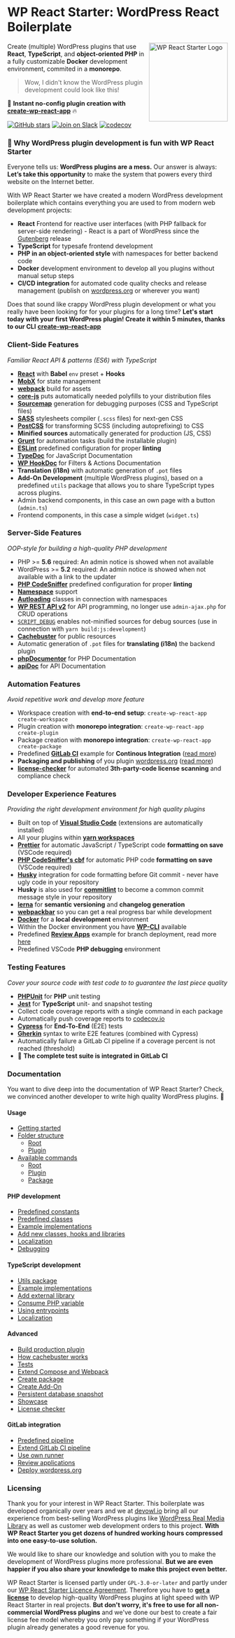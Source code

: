 # WP React Starter: WordPress React Boilerplate

<img align="right" src="https://matthias-web.com/wp-content/uploads/WP-React-Starter/Git/wp-react-starter-logo.png" alt="WP React Starter Logo" height="180" />

Create (multiple) WordPress plugins that use **React**, **TypeScript**, and **object-oriented PHP** in a fully customizable **Docker** development environment, commited in a **monorepo**.

> Wow, I didn't know the WordPress plugin development could look like this!

🚀 **Instant no-config plugin creation with** [**create-wp-react-app**](https://github.com/devowlio/create-wp-react-app) 🔥

[![GitHub stars](https://img.shields.io/github/stars/devowlio/wp-react-starter?style=flat&logo=github)](https://github.com/devowlio/wp-react-starter)
[![Join on Slack](https://img.shields.io/badge/Slack-join-green.svg?style=flat&logo=slack)](https://matthias-web.com/slack)
[![codecov](https://codecov.io/gl/devowlio/wp-reactjs-starter/branch/master/graph/badge.svg)](https://codecov.io/gl/devowlio/wp-reactjs-starter)

### **🤗 Why WordPress plugin development is fun with WP React Starter**

Everyone tells us: **WordPress plugins are a mess.** Our answer is always: **Let’s take this opportunity** to make the system that powers every third website on the Internet better.

With WP React Starter we have created a modern WordPress development boilerplate which contains everything you are used to from modern web development projects:

-   **React** Frontend for reactive user interfaces (with PHP fallback for server-side rendering) - React is a part of WordPress since the [Gutenberg](https://wordpress.org/gutenberg/) release
-   **TypeScript** for typesafe frontend development
-   **PHP in an object-oriented style** with namespaces for better backend code
-   **Docker** development environment to develop all you plugins without manual setup steps
-   **CI/CD integration** for automated code quality checks and release management (publish on [wordpress.org](https://wordpress.org/plugins/developers/) or wherever you want)

Does that sound like crappy WordPress plugin development or what you really have been looking for for your plugins for a long time? **Let's start today with your first WordPress plugin! Create it within 5 minutes, thanks to our CLI** [**create-wp-react-app**](https://github.com/devowlio/create-wp-react-app)

### **Client-Side Features**

_Familiar React API & patterns (ES6) with TypeScript_

-   [**React**](https://reactjs.org/) with **Babel** `env` preset + **Hooks**
-   [**MobX**](https://github.com/mobxjs/mobx) for state management
-   [**webpack**](https://webpack.js.org/) build for assets
-   [**core-js**](https://github.com/zloirock/core-js) puts automatically needed polyfills to your distribution files
-   [**Sourcemap**](https://www.html5rocks.com/en/tutorials/developertools/sourcemaps/) generation for debugging purposes (CSS and TypeScript files)
-   [**SASS**](http://sass-lang.com/) stylesheets compiler (`.scss` files) for next-gen CSS
-   [**PostCSS**](http://postcss.org/) for transforming SCSS (including autoprefixing) to CSS
-   **Minified sources** automatically generated for production (JS, CSS)
-   [**Grunt**](https://gruntjs.com/) for automation tasks (build the installable plugin)
-   [**ESLint**](https://eslint.org/) predefined configuration for proper **linting**
-   [**TypeDoc**](https://typedoc.org/guides/doccomments/) for JavaScript Documentation
-   [**WP HookDoc**](https://github.com/matzeeable/wp-hookdoc) for Filters & Actions Documentation
-   **Translation (i18n)** with automatic generation of `.pot` files
-   **Add-On Development** (multiple WordPress plugins), based on a predefined `utils` package that allows you to share TypeScript types across plugins.
-   Admin backend components, in this case an own page with a button (`admin.ts`)
-   Frontend components, in this case a simple widget (`widget.ts`)

### **Server-Side Features**

_OOP-style for building a high-quality PHP development_

-   PHP &gt;= **5.6** required: An admin notice is showed when not available
-   WordPress &gt;= **5.2** required: An admin notice is showed when not available with a link to the updater
-   [**PHP CodeSniffer**](https://github.com/squizlabs/PHP_CodeSniffer) predefined configuration for proper **linting**
-   [**Namespace**](http://php.net/manual/en/language.namespaces.rationale.php) support
-   [**Autloading**](http://php.net/manual/en/language.oop5.autoload.php) classes in connection with namespaces
-   [**WP REST API v2**](http://v2.wp-api.org/) for API programming, no longer use `admin-ajax.php` for CRUD operations
-   [`SCRIPT_DEBUG`](https://codex.wordpress.org/Debugging_in_WordPress#SCRIPT_DEBUG) enables not-minified sources for debug sources (use in connection with `yarn build:js:development`)
-   [**Cachebuster**](http://www.adopsinsider.com/ad-ops-basics/what-is-a-cache-buster-and-how-does-it-work/) for public resources
-   Automatic generation of `.pot` files for **translating (i18n)** the backend plugin
-   [**phpDocumentor**](https://github.com/phpDocumentor/phpDocumentor2) for PHP Documentation
-   [**apiDoc**](http://apidocjs.com//) for API Documentation

### **Automation Features**

_Avoid repetitive work and develop more feature_

-   Workspace creation with **end-to-end setup**: `create-wp-react-app create-workspace`
-   Plugin creation with **monorepo integration**: `create-wp-react-app create-plugin`
-   Package creation with **monorepo integration**: `create-wp-react-app create-package`
-   Predefined [**GitLab CI**](https://about.gitlab.com/product/continuous-integration/) example for **Continous Integration** ([read more](./#using-ci-cd))
-   **Packaging and publishing** of you plugin [wordpress.org](https://wordpress.org/plugins/developers/) ([read more](https://devowlio.gitbook.io/wp-react-starter/gitlab-integration/deploy-wp-org))
-   [**license-checker**](https://www.npmjs.com/package/license-checker) for automated **3th-party-code license scanning** and compliance check

### **Developer Experience Features**

_Providing the right development environment for high quality plugins_

-   Built on top of [**Visual Studio Code**](https://code.visualstudio.com/) (extensions are automatically installed)
-   All your plugins within [**yarn workspaces**](https://yarnpkg.com/lang/en/docs/workspaces/)
-   [**Prettier**](https://prettier.io/) for automatic JavaScript / TypeScript code **formatting on save** (VSCode required)
-   [**PHP CodeSniffer's cbf**](https://github.com/squizlabs/PHP_CodeSniffer/wiki/Fixing-Errors-Automatically) for automatic PHP code **formatting on save** (VSCode required)
-   [**Husky**](https://github.com/typicode/husky) integration for code formatting before Git commit - never have ugly code in your repository
-   **Husky** is also used for [**commitlint**](https://github.com/conventional-changelog/commitlint) to become a common commit message style in your repository
-   [**lerna**](https://lerna.js.org/) for **semantic versioning** and **changelog generation**
-   [**webpackbar**](https://github.com/nuxt/webpackbar) so you can get a real progress bar while development
-   [**Docker**](https://www.docker.com/) for a **local development** environment
-   Within the Docker environment you have [**WP-CLI**](https://developer.wordpress.org/cli/commands/) available
-   Predefined [**Review Apps**](https://docs.gitlab.com/ee/ci/review_apps/) example for branch deployment, read more [here](./#using-ci-cd)
-   Predefined VSCode **PHP debugging** environment

### **Testing Features**

_Cover your source code with test code to to guarantee the last piece quality_

-   [**PHPUnit**](https://phpunit.de) for **PHP** unit testing
-   [**Jest**](https://jestjs.io/) for **TypeScript** unit- and snapshot testing
-   Collect code coverage reports with a single command in each package
-   Automatically push coverage reports to [codecov.io](https://codecov.io)
-   [**Cypress**](https://www.cypress.io/) for **End-To-End** (E2E) tests
-   [**Gherkin**](https://cucumber.io/docs/gherkin/) syntax to write E2E features (combined with Cypress)
-   Automatically failure a GitLab CI pipeline if a coverage percent is not reached (threshold)
-   🚀 **The complete test suite is integrated in GitLab CI**

### Documentation

You want to dive deep into the documentation of WP React Starter? Check, we convinced another developer to write high quality WordPress plugins. 🚀

#### Usage

-   [Getting started](https://devowlio.gitbook.io/wp-react-starter/usage/getting-started)
-   [Folder structure](https://devowlio.gitbook.io/wp-react-starter/usage/folder-structure)
    -   [Root](https://devowlio.gitbook.io/wp-react-starter/usage/folder-structure/root)
    -   [Plugin](https://devowlio.gitbook.io/wp-react-starter/usage/folder-structure/plugin)
-   [Available commands](https://devowlio.gitbook.io/wp-react-starter/usage/available-commands)
    -   [Root](https://devowlio.gitbook.io/wp-react-starter/usage/available-commands/root)
    -   [Plugin](https://devowlio.gitbook.io/wp-react-starter/usage/available-commands/plugin)
    -   [Package](https://devowlio.gitbook.io/wp-react-starter/usage/available-commands/package)

#### PHP development

-   [Predefined constants](https://devowlio.gitbook.io/wp-react-starter/php-development/predefined-constants)
-   [Predefined classes](https://devowlio.gitbook.io/wp-react-starter/php-development/predefined-classes)
-   [Example implementations](https://devowlio.gitbook.io/wp-react-starter/php-development/example-implementations)
-   [Add new classes, hooks and libraries](https://devowlio.gitbook.io/wp-react-starter/php-development/add-classes-hooks-libraries)
-   [Localization](https://devowlio.gitbook.io/wp-react-starter/php-development/localization)
-   [Debugging](https://devowlio.gitbook.io/wp-react-starter/php-development/debugging)

#### TypeScript development

-   [Utils package](https://devowlio.gitbook.io/wp-react-starter/typescript-development/utils-package)
-   [Example implementations](https://devowlio.gitbook.io/wp-react-starter/typescript-development/example-implementations)
-   [Add external library](https://devowlio.gitbook.io/wp-react-starter/typescript-development/add-external-library)
-   [Consume PHP variable](https://devowlio.gitbook.io/wp-react-starter/typescript-development/consume-php-variable)
-   [Using entrypoints](https://devowlio.gitbook.io/wp-react-starter/typescript-development/using-entrypoints)
-   [Localization](https://devowlio.gitbook.io/wp-react-starter/typescript-development/localization)

#### Advanced

-   [Build production plugin](https://devowlio.gitbook.io/wp-react-starter/advanced/build-production-plugin)
-   [How cachebuster works](https://devowlio.gitbook.io/wp-react-starter/advanced/how-cachebuster-works)
-   [Tests](https://devowlio.gitbook.io/wp-react-starter/advanced/tests)
-   [Extend Compose and Webpack](https://devowlio.gitbook.io/wp-react-starter/advanced/extend-compose-webpack)
-   [Create package](https://devowlio.gitbook.io/wp-react-starter/advanced/create-package)
-   [Create Add-On](https://devowlio.gitbook.io/wp-react-starter/advanced/create-add-on)
-   [Persistent database snapshot](https://devowlio.gitbook.io/wp-react-starter/advanced/persistent-database-snapshot)
-   [Showcase](https://devowlio.gitbook.io/wp-react-starter/advanced/showcase)
-   [License checker](https://devowlio.gitbook.io/wp-react-starter/advanced/license-checker)

#### GitLab integration

-   [Predefined pipeline](https://devowlio.gitbook.io/wp-react-starter/gitlab-integration/predefined-pipeline)
-   [Extend GitLab CI pipeline](https://devowlio.gitbook.io/wp-react-starter/gitlab-integration/extend-gitlab-ci-pipeline)
-   [Use own runner](https://devowlio.gitbook.io/wp-react-starter/gitlab-integration/use-own-runner)
-   [Review applications](https://devowlio.gitbook.io/wp-react-starter/gitlab-integration/review-applications)
-   [Deploy wordpress.org](https://devowlio.gitbook.io/wp-react-starter/gitlab-integration/deploy-wp-org)

### Licensing

Thank you for your interest in WP React Starter. This boilerplate was developed organically over years and we at [devowl.io](https://devowl.io/) bring all our experience from best-selling WordPress plugins like [WordPress Real Media Library](https://codecanyon.net/item/wordpress-real-media-library-media-categories-folders/13155134) as well as customer web development orders to this project. **With WP React Starter you get dozens of hundred working hours compressed into one easy-to-use solution.**

We would like to share our knowledge and solution with you to make the development of WordPress plugins more professional. **But we are even happier if you also share your knowledge to make this project even better.**

WP React Starter is licensed partly under `GPL-3.0-or-later` and partly under our [WP React Starter Licence Agreement](https://devowl.io/wp-react-starter-licence-agreement/). Therefore you have to [**get a license**](https://devowl.io/wp-react-starter/licence/) to develop high-quality WordPress plugins at light speed with WP React Starter in real projects. **But don't worry, it's free to use for all non-commercial WordPress plugins** and we've done our best to create a fair license fee model whereby you only pay something if your WordPress plugin already generates a good revenue for you.

